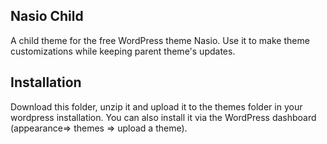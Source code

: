 ## Nasio Child

A child theme for the free WordPress theme Nasio. Use it to make theme customizations while keeping parent theme's updates.

## Installation

Download this folder, unzip it and upload it to the themes folder in your wordpress installation. 
You can also install it via the WordPress dashboard (appearance=> themes => upload a theme).